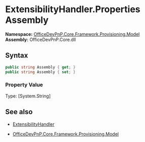 # ExtensibilityHandler.Properties Assembly
**Namespace:** [OfficeDevPnP.Core.Framework.Provisioning.Model](OfficeDevPnP.Core.Framework.Provisioning.Model.md)  
**Assembly:** OfficeDevPnP.Core.dll  
## Syntax
```C#
public string Assembly { get; }
public string Assembly { set; }
```

### Property Value
Type: [System.String] 

## See also
- [ExtensibilityHandler](ExtensibilityHandler.md) 

- [OfficeDevPnP.Core.Framework.Provisioning.Model](OfficeDevPnP.Core.Framework.Provisioning.Model.md)
